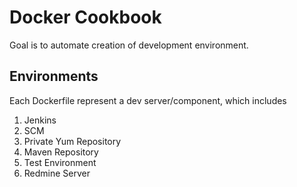# Docker Cookbook
Goal is to automate creation of development environment.

## Environments
Each Dockerfile represent a dev server/component, which includes

1. Jenkins
2. SCM
3. Private Yum Repository
4. Maven Repository
5. Test Environment
6. Redmine Server
